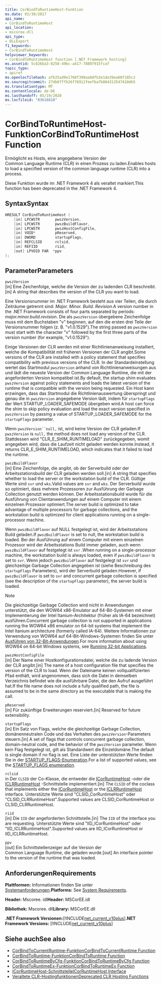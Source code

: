 ```yaml
---
title: CorBindToRuntimeHost-Funktion
ms.date: 03/30/2017
api_name:
- CorBindToRuntimeHost
api_location:
- mscoree.dll
api_type:
- DLLExport
f1_keywords:
- CorBindToRuntimeHost
helpviewer_keywords:
- CorBindToRuntimeHost function [.NET Framework hosting]
ms.assetid: 5c826ba3-8258-49bc-a417-78807915fcaf
topic_type:
- apiref
ms.openlocfilehash: afb25ad9e1760f390aa8dfb3e1de39ea60f185c2
ms.sourcegitcommit: 27db07ffb26f76912feefba7b884313547410db5
ms.translationtype: MT
ms.contentlocale: de-DE
ms.lasthandoff: 05/19/2020
ms.locfileid: "83616618"
---
```

# <a name="corbindtoruntimehost-function"></a><span data-ttu-id="f11ef-102">CorBindToRuntimeHost-Funktion</span><span class="sxs-lookup"><span data-stu-id="f11ef-102">CorBindToRuntimeHost Function</span></span>
<span data-ttu-id="f11ef-103">Ermöglicht es Hosts, eine angegebene Version der Common Language Runtime (CLR) in einen Prozess zu laden.</span><span class="sxs-lookup"><span data-stu-id="f11ef-103">Enables hosts to load a specified version of the common language runtime (CLR) into a process.</span></span>  
  
 <span data-ttu-id="f11ef-104">Diese Funktion wurde im .NET Framework 4 als veraltet markiert.</span><span class="sxs-lookup"><span data-stu-id="f11ef-104">This function has been deprecated in the .NET Framework 4.</span></span>  
  
## <a name="syntax"></a><span data-ttu-id="f11ef-105">Syntax</span><span class="sxs-lookup"><span data-stu-id="f11ef-105">Syntax</span></span>  
  
```cpp  
HRESULT CorBindToRuntimeHost (  
    [in] LPCWSTR       pwszVersion,
    [in] LPCWSTR       pwszBuildFlavor,
    [in] LPCWSTR       pwszHostConfigFile,
    [in] VOID*         pReserved,
    [in] DWORD         startupFlags,
    [in] REFCLSID      rclsid,
    [in] REFIID        riid,
    [out] LPVOID FAR  *ppv  
);  
```  
  
## <a name="parameters"></a><span data-ttu-id="f11ef-106">Parameter</span><span class="sxs-lookup"><span data-stu-id="f11ef-106">Parameters</span></span>  
 `pwszVersion`  
 <span data-ttu-id="f11ef-107">[in] Eine Zeichenfolge, welche die Version der zu ladenden CLR beschreibt.</span><span class="sxs-lookup"><span data-stu-id="f11ef-107">[in] A string that describes the version of the CLR you want to load.</span></span>  
  
 <span data-ttu-id="f11ef-108">Eine Versionsnummer im .NET Framework besteht aus vier Teilen, die durch Zeiträume getrennt sind: *Major. Minor. Build. Revision*.</span><span class="sxs-lookup"><span data-stu-id="f11ef-108">A version number in the .NET Framework consists of four parts separated by periods: *major.minor.build.revision*.</span></span> <span data-ttu-id="f11ef-109">Die als `pwszVersion` übergebene Zeichenfolge muss mit dem Buchstaben "v" beginnen, auf den die ersten drei Teile der Versionsnummer folgen (z. B. "v1.0.1529").</span><span class="sxs-lookup"><span data-stu-id="f11ef-109">The string passed as `pwszVersion` must start with the character "v" followed by the first three parts of the version number (for example, "v1.0.1529").</span></span>  
  
 <span data-ttu-id="f11ef-110">Einige Versionen der CLR werden mit einer Richtlinienanweisung installiert, welche die Kompatibilität mit früheren Versionen der CLR angibt.</span><span class="sxs-lookup"><span data-stu-id="f11ef-110">Some versions of the CLR are installed with a policy statement that specifies compatibility with previous versions of the CLR.</span></span> <span data-ttu-id="f11ef-111">In der Standardeinstellung wertet das Startmodul `pwszVersion` anhand von Richtlinienanweisungen aus und lädt die neueste Version der Common Language Runtime, die mit der angeforderten Version kompatibel ist.</span><span class="sxs-lookup"><span data-stu-id="f11ef-111">By default, the startup shim evaluates `pwszVersion` against policy statements and loads the latest version of the runtime that is compatible with the version being requested.</span></span> <span data-ttu-id="f11ef-112">Ein Host kann erzwingen, dass das Startmodul die Richtlinienauswertung überspringt und genau die in `pwszVersion` angegebene Version lädt, indem für `startupFlags` der Wert STARTUP_LOADER_SAFEMODE übergeben wird.</span><span class="sxs-lookup"><span data-stu-id="f11ef-112">A host can force the shim to skip policy evaluation and load the exact version specified in `pwszVersion` by passing a value of STARTUP_LOADER_SAFEMODE for the `startupFlags` parameter.</span></span>  
  
 <span data-ttu-id="f11ef-113">Wenn `pwszVersion``null,` ist, wird keine Version der CLR geladen.</span><span class="sxs-lookup"><span data-stu-id="f11ef-113">If `pwszVersion` is `null,` the method does not load any version of the CLR.</span></span> <span data-ttu-id="f11ef-114">Stattdessen wird "CLR_E_SHIM_RUNTIMELOAD" zurückgegeben, womit angegeben wird, dass die Laufzeit nicht geladen werden konnte.</span><span class="sxs-lookup"><span data-stu-id="f11ef-114">Instead, it returns CLR_E_SHIM_RUNTIMELOAD, which indicates that it failed to load the runtime.</span></span>  
  
 `pwszBuildFlavor`  
 <span data-ttu-id="f11ef-115">[in] Eine Zeichenfolge, die angibt, ob der Serverbuild oder der Arbeitsstationsbuild der CLR geladen werden soll.</span><span class="sxs-lookup"><span data-stu-id="f11ef-115">[in] A string that specifies whether to load the server or the workstation build of the CLR.</span></span> <span data-ttu-id="f11ef-116">Gültige Werte sind `svr` und `wks`.</span><span class="sxs-lookup"><span data-stu-id="f11ef-116">Valid values are `svr` and `wks`.</span></span> <span data-ttu-id="f11ef-117">Der Serverbuild wurde so optimiert, dass mehrere Prozessoren zur Ausführung der Garbage Collection genutzt werden können. Der Arbeitsstationsbuild wurde für die Ausführung von Clientanwendungen auf einem Computer mit einem einzelnen Prozessor optimiert.</span><span class="sxs-lookup"><span data-stu-id="f11ef-117">The server build is optimized to take advantage of multiple processors for garbage collections, and the workstation build is optimized for client applications running on a single-processor machine.</span></span>  
  
 <span data-ttu-id="f11ef-118">Wenn `pwszBuildFlavor` auf NULL festgelegt ist, wird der Arbeitsstations Build geladen.</span><span class="sxs-lookup"><span data-stu-id="f11ef-118">If `pwszBuildFlavor` is set to null, the workstation build is loaded.</span></span> <span data-ttu-id="f11ef-119">Bei der Ausführung auf einem Computer mit einem einzelnen Prozessor wird der Arbeitsstations Build immer geladen, auch wenn `pwszBuildFlavor` auf festgelegt ist `svr` .</span><span class="sxs-lookup"><span data-stu-id="f11ef-119">When running on a single-processor machine, the workstation build is always loaded, even if `pwszBuildFlavor` is set to `svr`.</span></span> <span data-ttu-id="f11ef-120">Wenn jedoch `pwszBuildFlavor` auf festgelegt ist `svr` und gleichzeitige Garbage Collection angegeben ist (siehe Beschreibung des `startupFlags` Parameters), wird der Serverbuild geladen.</span><span class="sxs-lookup"><span data-stu-id="f11ef-120">However, if `pwszBuildFlavor` is set to `svr` and concurrent garbage collection is specified (see the description of the `startupFlags` parameter), the server build is loaded.</span></span>  
  
> [!NOTE]
> <span data-ttu-id="f11ef-121">Die gleichzeitige Garbage Collection wird nicht in Anwendungen unterstützt, die den WOW64 x86-Emulator auf 64-Bit-Systemen mit einer Implementierung der Intel Itanium-Architektur (früher als IA-64 bezeichnet) ausführen.</span><span class="sxs-lookup"><span data-stu-id="f11ef-121">Concurrent garbage collection is not supported in applications running the WOW64 x86 emulator on 64-bit systems that implement the Intel Itanium architecture (formerly called IA-64).</span></span> <span data-ttu-id="f11ef-122">Weitere Informationen zur Verwendung von WOW64 auf 64-Bit-Windows-Systemen finden Sie unter [Ausführen von 32-Bit-Anwendungen](/windows/desktop/WinProg64/running-32-bit-applications).</span><span class="sxs-lookup"><span data-stu-id="f11ef-122">For more information about using WOW64 on 64-bit Windows systems, see [Running 32-bit Applications](/windows/desktop/WinProg64/running-32-bit-applications).</span></span>  
  
 `pwszHostConfigFile`  
 <span data-ttu-id="f11ef-123">[in] Der Name einer Hostkonfigurationsdatei, welche die zu ladende Version der CLR angibt.</span><span class="sxs-lookup"><span data-stu-id="f11ef-123">[in] The name of a host configuration file that specifies the version of the CLR to load.</span></span> <span data-ttu-id="f11ef-124">Wenn der Dateiname keinen vollqualifizierten Pfad enthält, wird angenommen, dass sich die Datei in demselben Verzeichnis befindet wie die ausführbare Datei, die den Aufruf ausgeführt hat.</span><span class="sxs-lookup"><span data-stu-id="f11ef-124">If the file name does not include a fully qualified path, the file is assumed to be in the same directory as the executable that is making the call.</span></span>  
  
 `pReserved`  
 <span data-ttu-id="f11ef-125">[in] Für zukünftige Erweiterungen reserviert.</span><span class="sxs-lookup"><span data-stu-id="f11ef-125">[in] Reserved for future extensibility.</span></span>  
  
 `startupFlags`  
 <span data-ttu-id="f11ef-126">[in] Ein Satz von Flags, welche die gleichzeitige Garbage Collection, domänenneutralen Code und das Verhalten des `pwszVersion`-Parameters steuern.</span><span class="sxs-lookup"><span data-stu-id="f11ef-126">[in] A set of flags that controls concurrent garbage collection, domain-neutral code, and the behavior of the `pwszVersion` parameter.</span></span> <span data-ttu-id="f11ef-127">Wenn kein Flag festgelegt ist, gilt als Standardwert die Einzeldomäne.</span><span class="sxs-lookup"><span data-stu-id="f11ef-127">The default is single domain if no flag is set.</span></span> <span data-ttu-id="f11ef-128">Eine Liste der unterstützten Werte finden Sie in der [STARTUP_FLAGS-Enumeration](startup-flags-enumeration.md).</span><span class="sxs-lookup"><span data-stu-id="f11ef-128">For a list of supported values, see the [STARTUP_FLAGS enumeration](startup-flags-enumeration.md).</span></span>  
  
 `rclsid`  
 <span data-ttu-id="f11ef-129">in Der `CLSID` der Co-Klasse, die entweder die [ICorRuntimeHost](../../../../docs/framework/unmanaged-api/hosting/icorruntimehost-interface.md) -oder die [ICLRRuntimeHost](iclrruntimehost-interface.md) -Schnittstelle implementiert.</span><span class="sxs-lookup"><span data-stu-id="f11ef-129">[in] The `CLSID` of the coclass that implements either the [ICorRuntimeHost](../../../../docs/framework/unmanaged-api/hosting/icorruntimehost-interface.md) or the [ICLRRuntimeHost](iclrruntimehost-interface.md) interface.</span></span> <span data-ttu-id="f11ef-130">Unterstützte Werte sind "CLSID_CorRuntimeHost" oder "CLSID_CLRRuntimeHost".</span><span class="sxs-lookup"><span data-stu-id="f11ef-130">Supported values are CLSID_CorRuntimeHost or CLSID_CLRRuntimeHost.</span></span>  
  
 `riid`  
 <span data-ttu-id="f11ef-131">[in] Die `IID` der angeforderten Schnittstelle.</span><span class="sxs-lookup"><span data-stu-id="f11ef-131">[in] The `IID` of the interface you are requesting.</span></span> <span data-ttu-id="f11ef-132">Unterstützte Werte sind "IID_ICorRuntimeHost" oder "IID_ICLRRuntimeHost".</span><span class="sxs-lookup"><span data-stu-id="f11ef-132">Supported values are IID_ICorRuntimeHost or IID_ICLRRuntimeHost.</span></span>  
  
 `ppv`  
 <span data-ttu-id="f11ef-133">[out] Ein Schnittstellenzeiger auf die Version der Common Language Runtime, die geladen wurde.</span><span class="sxs-lookup"><span data-stu-id="f11ef-133">[out] An interface pointer to the version of the runtime that was loaded.</span></span>  
  
## <a name="requirements"></a><span data-ttu-id="f11ef-134">Anforderungen</span><span class="sxs-lookup"><span data-stu-id="f11ef-134">Requirements</span></span>  
 <span data-ttu-id="f11ef-135">**Plattformen:** Informationen finden Sie unter [Systemanforderungen](../../get-started/system-requirements.md).</span><span class="sxs-lookup"><span data-stu-id="f11ef-135">**Platforms:** See [System Requirements](../../get-started/system-requirements.md).</span></span>  
  
 <span data-ttu-id="f11ef-136">**Header:** Mscoree. idl</span><span class="sxs-lookup"><span data-stu-id="f11ef-136">**Header:** MSCorEE.idl</span></span>  
  
 <span data-ttu-id="f11ef-137">**Bibliothek:** Mscoree. dll</span><span class="sxs-lookup"><span data-stu-id="f11ef-137">**Library:** MSCorEE.dll</span></span>  
  
 <span data-ttu-id="f11ef-138">**.NET Framework Versionen:**[!INCLUDE[net_current_v10plus](../../../../includes/net-current-v10plus-md.md)]</span><span class="sxs-lookup"><span data-stu-id="f11ef-138">**.NET Framework Versions:** [!INCLUDE[net_current_v10plus](../../../../includes/net-current-v10plus-md.md)]</span></span>  
  
## <a name="see-also"></a><span data-ttu-id="f11ef-139">Siehe auch</span><span class="sxs-lookup"><span data-stu-id="f11ef-139">See also</span></span>

- [<span data-ttu-id="f11ef-140">CorBindToCurrentRuntime-Funktion</span><span class="sxs-lookup"><span data-stu-id="f11ef-140">CorBindToCurrentRuntime Function</span></span>](corbindtocurrentruntime-function.md)
- [<span data-ttu-id="f11ef-141">CorBindToRuntime-Funktion</span><span class="sxs-lookup"><span data-stu-id="f11ef-141">CorBindToRuntime Function</span></span>](corbindtoruntime-function.md)
- [<span data-ttu-id="f11ef-142">CorBindToRuntimeByCfg-Funktion</span><span class="sxs-lookup"><span data-stu-id="f11ef-142">CorBindToRuntimeByCfg Function</span></span>](corbindtoruntimebycfg-function.md)
- [<span data-ttu-id="f11ef-143">CorBindToRuntimeEx-Funktion</span><span class="sxs-lookup"><span data-stu-id="f11ef-143">CorBindToRuntimeEx Function</span></span>](corbindtoruntimeex-function.md)
- [<span data-ttu-id="f11ef-144">ICorRuntimeHost-Schnittstelle</span><span class="sxs-lookup"><span data-stu-id="f11ef-144">ICorRuntimeHost Interface</span></span>](icorruntimehost-interface.md)
- [<span data-ttu-id="f11ef-145">Veraltete CLR-Hostingfunktionen</span><span class="sxs-lookup"><span data-stu-id="f11ef-145">Deprecated CLR Hosting Functions</span></span>](deprecated-clr-hosting-functions.md)
